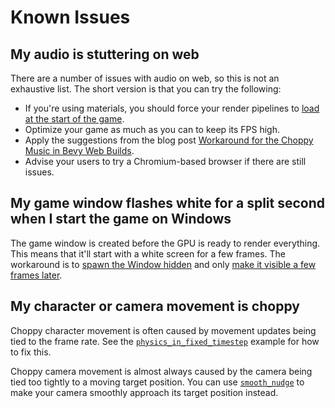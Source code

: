 # Known Issues

## My audio is stuttering on web

There are a number of issues with audio on web, so this is not an exhaustive list. The short version is that you can try the following:

- If you're using materials, you should force your render pipelines to [load at the start of the game](https://github.com/rparrett/bevy_pipelines_ready/blob/main/src/lib.rs).
- Optimize your game as much as you can to keep its FPS high.
- Apply the suggestions from the blog post [Workaround for the Choppy Music in Bevy Web Builds](https://necrashter.github.io/bevy-choppy-music-workaround).
- Advise your users to try a Chromium-based browser if there are still issues.

## My game window flashes white for a split second when I start the game on Windows

The game window is created before the GPU is ready to render everything.
This means that it'll start with a white screen for a few frames.
The workaround is to [spawn the Window hidden](https://github.com/bevyengine/bevy/blob/release-0.14.0/examples/window/window_settings.rs#L29-L32)
and only [make it visible a few frames later](https://github.com/bevyengine/bevy/blob/release-0.14.0/examples/window/window_settings.rs#L56-L64).

## My character or camera movement is choppy

Choppy character movement is often caused by movement updates being tied to the frame rate.
See the [`physics_in_fixed_timestep`](https://github.com/bevyengine/bevy/blob/main/examples/movement/physics_in_fixed_timestep.rs) example
for how to fix this.

Choppy camera movement is almost always caused by the camera being tied too tightly to a moving target position.
You can use [`smooth_nudge`](https://github.com/bevyengine/bevy/blob/main/examples/movement/smooth_follow.rs#L127-L142) to make your camera
smoothly approach its target position instead.
